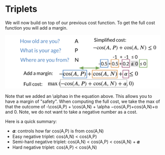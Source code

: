 # Triplets

We will now build on top of our previous cost function. To get the full cost function you will add a margin. 

![](FxHr5blpReWR6-W5aSXllQ_26b12487d882448fa9b100c0e797fa47_Screen-Shot-2021-04-13-at-1.12..png)

Note that we added an \alphaα in the equation above. This allows you to have a margin of "safety".  When computing the full cost, we take the max of that the outcome of -\cos(A,P) + \cos(A,N)  + \alpha −cos(A,P)+cos(A,N)+α and 0. Note, we do not want to take a negative number as a cost. 

Here is a quick summary:

* 𝜶: controls how far cos(A,P) is from cos(A,N)
* Easy negative triplet: cos(A,N) < cos(A,P)
* Semi-hard negative triplet:  cos(A,N) < cos(A,P) < cos(A,N) + 𝜶 
* Hard negative triplet: cos(A,P) < cos(A,N)
